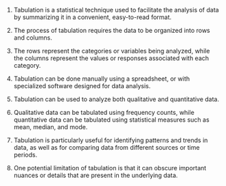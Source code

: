 

1. Tabulation is a statistical technique used to facilitate the analysis of data by summarizing it in a convenient, easy-to-read format.

2. The process of tabulation requires the data to be organized into rows and columns.

3. The rows represent the categories or variables being analyzed, while the columns represent the values or responses associated with each category.

4. Tabulation can be done manually using a spreadsheet, or with specialized software designed for data analysis.

5. Tabulation can be used to analyze both qualitative and quantitative data.

6. Qualitative data can be tabulated using frequency counts, while quantitative data can be tabulated using statistical measures such as mean, median, and mode.

7. Tabulation is particularly useful for identifying patterns and trends in data, as well as for comparing data from different sources or time periods.

8. One potential limitation of tabulation is that it can obscure important nuances or details that are present in the underlying data.